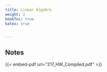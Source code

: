 ```yaml
---
title: Linear Algebra
weight: 2
bookToc: true
katex: true


---
```


## Notes

{{< embed-pdf url="217_HW_Compiled.pdf" >}}